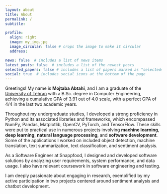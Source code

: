 ```yaml
---
layout: about
title: About
permalink: /
subtitle:

profile:
  align: right
  image: my_img.jpg
  image_circular: false # crops the image to make it circular
  address:

news: false  # includes a list of news items
latest_posts: false  # includes a list of the newest posts
selected_papers: false # includes a list of papers marked as "selected={true}"
social: true  # includes social icons at the bottom of the page
---
```


Greetings! My name is **Mojtaba Abtahi**, and I am a graduate of
the [University of Tehran](https://www.usnews.com/education/best-global-universities/university-of-tehran-504903)
with a B.Sc. degree in Computer Engineering, achieving a cumulative GPA of 3.91 out of 4.0 scale, with a perfect GPA of
4/4 in the last two academic years.

Throughout my undergraduate studies, I developed a strong proficiency in Python and its associated libraries and
frameworks, which encompassed NumPy, Pandas, Matplotlib, OpenCV, PyTorch, and TensorFlow. These skills were put to
practical use in numerous projects involving **machine learning**, **deep learning**, **natural language processing**, and **software
development**. Some of the applications I worked on included object detection, machine translation, text summarization,
text classification, and sentiment analysis.

As a Software Engineer at Snappfood, I designed and developed software solutions by analyzing user requirements, system
performance, and data usage. I also have relevant coursework in software engineering and testing.

I am deeply passionate about engaging in research, exemplified by my active participation in two projects centered
around sentiment analysis and chatbot development.